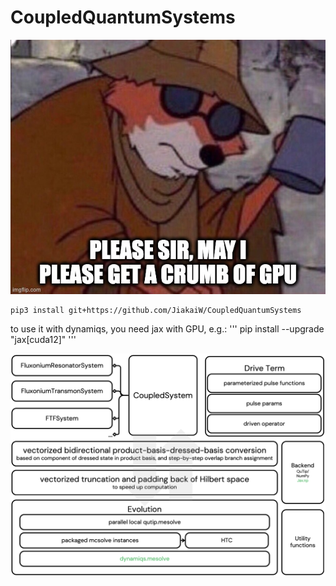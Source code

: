 # CoupledQuantumSystems

![Meme](assets/gpu_meme.jpg)
 
```
pip3 install git+https://github.com/JiakaiW/CoupledQuantumSystems
```

to use it with dynamiqs, you need jax with GPU, e.g.:
'''
pip install --upgrade "jax[cuda12]"
'''

![workflow of quantum simulation using this package](assets/CoupledQuantumSystems.png)
